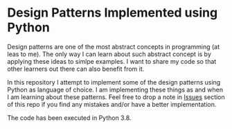# Design Patterns Implemented using Python

Design patterns are one of the most abstract concepts in programming (at leas to me). The only way I can learn about such abstract concept is by applying these ideas to simlpe examples. I want to share my code so that other learners out there can also benefit from it.

In this repository I attempt to implement some of the design patterns using Python as language of choice. I am implementing these things as and when I am learning about these patterns. Feel free to drop a note in [Issues](https://github.com/harshnandan/design_pattern_python/issues) section of this repo if you find any mistakes and/or have a better implementation. 

The code has been executed in Python 3.8.
